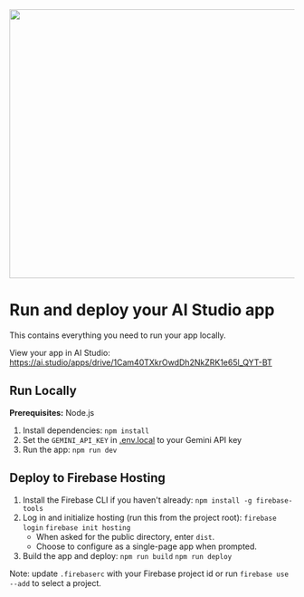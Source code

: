 <div align="center">
<img width="1200" height="475" alt="GHBanner" src="https://github.com/user-attachments/assets/0aa67016-6eaf-458a-adb2-6e31a0763ed6" />
</div>

# Run and deploy your AI Studio app

This contains everything you need to run your app locally.

View your app in AI Studio: https://ai.studio/apps/drive/1Cam40TXkrOwdDh2NkZRK1e65l_QYT-BT

## Run Locally

**Prerequisites:**  Node.js


1. Install dependencies:
   `npm install`
2. Set the `GEMINI_API_KEY` in [.env.local](.env.local) to your Gemini API key
3. Run the app:
   `npm run dev`

## Deploy to Firebase Hosting

1. Install the Firebase CLI if you haven't already:
   `npm install -g firebase-tools`
2. Log in and initialize hosting (run this from the project root):
   `firebase login`
   `firebase init hosting`
   - When asked for the public directory, enter `dist`.
   - Choose to configure as a single-page app when prompted.
3. Build the app and deploy:
   `npm run build`
   `npm run deploy`

Note: update `.firebaserc` with your Firebase project id or run `firebase use --add` to select a project.

